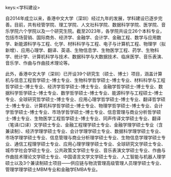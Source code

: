 keys:<学科建设>


自2014年成立以来，香港中文大学（深圳）经过九年的发展，学科建设已逐步完善。目前，共有经管学院、理工学院、人文社科学院、数据科学学院、医学院、音乐学院六个学院以及一个研究生院。截至2023年，各学院共设立26个本科专业，包括市场营销、国际商务、经济学、金融学、会计学、金融工程、数学与应用数学、新能源科学与工程、化学、材料科学与工程、电子与计算机工程、物理学（拟新增）、应用心理学、翻译、英语、生物信息学、生物医学工程、药学、生物科学、统计学、计算机科学与技术、数据科学与大数据技术、临床医学、音乐表演、音乐学、作曲与作曲技术理论等。

此外，香港中文大学（深圳）已开设39个研究生（硕士、博士）项目，涵盖计算机与信息工程哲学硕士-博士专业、生物科学哲学硕士-博士专业、材料科学与工程哲学硕士-博士专业、经济学哲学硕士-博士专业、金融学哲学硕士-博士专业、数据科学哲学硕士-博士专业、数学哲学硕士-博士专业、能源科学与工程硕士-博士专业、全球研究哲学硕士-博士专业、应用心理学哲学硕士-博士专业、翻译哲学硕士-博士专业、计算机科学哲学硕士-博士专业、物理学哲学硕士-博士专业、会计学哲学硕士-博士专业、市场学哲学硕士-博士专业、信息管理与商业分析哲学硕士-博士专业、生物医学工程哲学硕士-博士专业、同声传译文学硕士专业、翻译（笔译/口译）文学硕士专业、金融工程理学硕士专业、金融学理学硕士专业（含兼读制）、经济学理学硕士专业、会计学理学硕士专业、数据科学理学硕士专业、市场学理学硕士专业、信息管理与商业分析理学硕士专业、生物信息学理学硕士专业、通信工程理学硕士专业、应用心理学理学硕士专业、全球研究文学硕士专业、城市学社会学硕士专业、公共政策文学硕士专业、音乐表演文学硕士专业、作曲与作曲技术理论文学硕士专业、中国语言文学文学硕士专业、人工智能与机器人理学硕士以及3个兼读制硕士项目——供应链与物流管理高级管理人员理学硕士专业、管理学理学硕士MBM专业和金融学EMBA专业。